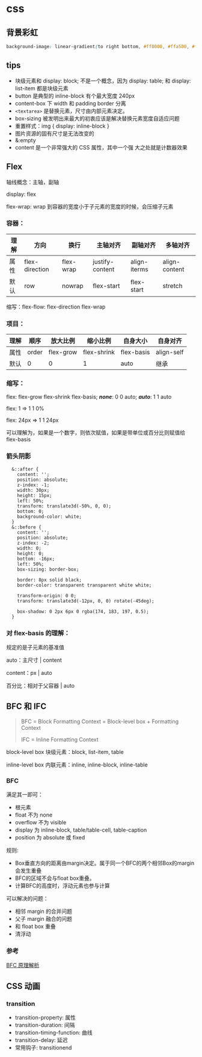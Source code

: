 # css

## 背景彩虹

```css
background-image: linear-gradient(to right bottom, #ff0000, #ffa500, #ffff00, #008000, #0000ff, #4b0082, #9400d3);
```

## tips

- 块级元素和 display: block; 不是一个概念，因为 display: table; 和 display: list-item 都是块级元素
- button 是典型的 inline-block 有个最大宽度 240px
- content-box 下 width 和 padding border 分离
- `<textarea>`  是替换元素，尺寸由内部元素决定。
- box-sizing 被发明出来最大的初衷应该是解决替换元素宽度自适应问题
- 重置样式：img { display: inline-block }
- 图片资源的固有尺寸是无法改变的
- &:empty
- content 是一个非常强大的 CSS 属性，其中一个强 大之处就是计数器效果

## Flex

轴线概念：主轴，副轴

display: flex

flex-wrap: wrap 到容器的宽度小于子元素的宽度的时候，会压缩子元素

### 容器：

| 理解 | 方向           | 换行      | 主轴对齐        | 副轴对齐     | 多轴对齐      |
| ---- | -------------- | --------- | --------------- | ------------ | ------------- |
| 属性 | flex-direction | flex-wrap | justify-content | align-iterms | align-content |
| 默认 | row            | nowrap    | flex-start      | flex-start   | stretch       |

缩写：flex-flow: flex-direction flex-wrap

### 项目：

| 理解 | 顺序  | 放大比例  | 缩小比例    | 自身大小   | 自身对齐   |
| ---- | ----- | --------- | ----------- | ---------- | ---------- |
| 属性 | order | flex-grow | flex-shrink | flex-basis | align-self |
| 默认 | 0     | 0         | 1           | auto       | 继承       |

### 缩写：

flex: flex-grow flex-shrink flex-basis; ***none***: 0 0 auto; ***auto***: 1 1 auto

flex: 1 => 1 1 0%

flex: 24px => 1 1 24px

可以理解为，如果是一个数字，则依次赋值，如果是带单位或百分比则赋值给 flex-basis

### 箭头阴影

```
  &::after {
    content: '';
    position: absolute;
    z-index: -1;
    width: 30px;
    height: 15px;
    left: 50%;
    transform: translate3d(-50%, 0, 0);
    bottom: 0;
    background-color: white;
  }
  &::before {
    content: '';
    position: absolute;
    z-index: -2;
    width: 0;
    height: 0;
    bottom: -16px;
    left: 50%;
    box-sizing: border-box;

    border: 8px solid black;
    border-color: transparent transparent white white;

    transform-origin: 0 0;
    transform: translate3d(-12px, 0, 0) rotate(-45deg);

    box-shadow: 0 2px 6px 0 rgba(174, 183, 197, 0.5);
  }
```

### 对 flex-basis 的理解：

规定的是子元素的基准值

auto：主尺寸 | content

content：px | auto

百分比：相对于父容器 | auto

## BFC 和 IFC

> BFC = Block Formatting Context = Block-level box + Formatting Context
>
> IFC = Inline Formatting Context

block-level box 块级元素：block, list-item, table

inline-level box 内联元素：inline, inline-block, inline-table

### BFC

满足其一即可：

- 根元素
- float 不为 none
- overflow 不为 visible
- display 为 inline-block, table/table-cell, table-caption
- position 为 absolute 或 fixed

规则:

- Box垂直方向的距离由margin决定。属于同一个BFC的两个相邻Box的margin会发生重叠
- BFC的区域不会与float box重叠。
- 计算BFC的高度时，浮动元素也参与计算

可以解决的问题：

- 相邻 margin 的合并问题
- 父子 margin 融合的问题
- 和 float box 重叠
- 清浮动

### 参考

[BFC 原理解析](https://github.com/zuopf769/notebook/blob/master/fe/BFC%E5%8E%9F%E7%90%86%E5%89%96%E6%9E%90/README.md)

## CSS 动画

### transition

- transition-property: 属性
- transition-duration: 间隔
- transition-timing-function: 曲线
- transition-delay: 延迟
- 常用钩子: transitionend

